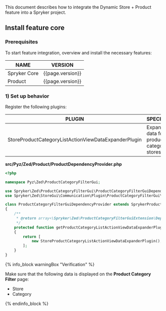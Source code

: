 
This document describes how to integrate the  Dynamic Store + Product feature into a Spryker project.

## Install feature core

### Prerequisites

To start feature integration, overview and install the necessary features:

| NAME | VERSION |
| --- | --- |
| Spryker Core | {{page.version}} |
| Product | {{page.version}} |

### 1) Set up behavior

Register the following plugins:

| PLUGIN | SPECIFICATION | PREREQUISITES | NAMESPACE |
| --- | --- | --- | --- |
| StoreProductCategoryListActionViewDataExpanderPlugin | Expands view data for list of product categories with stores data. | None | Spryker\Zed\StoreGui\Communication\Plugin\ProductCategoryFilterGui |

**src/Pyz/Zed/Product/ProductDependencyProvider.php**

```php
<?php

namespace Pyz\Zed\ProductCategoryFilterGui;

use Spryker\Zed\ProductCategoryFilterGui\ProductCategoryFilterGuiDependencyProvider as SprykerProductCategoryFilterGuiDependencyProvider;
use Spryker\Zed\StoreGui\Communication\Plugin\ProductCategoryFilterGui\StoreProductCategoryListActionViewDataExpanderPlugin;

class ProductCategoryFilterGuiDependencyProvider extends SprykerProductCategoryFilterGuiDependencyProvider
{
    /**
     * @return array<\Spryker\Zed\ProductCategoryFilterGuiExtension\Dependency\Plugin\ProductCategoryListActionViewDataExpanderPluginInterface>
     */
    protected function getProductCategoryListActionViewDataExpanderPlugins(): array
    {
        return [
            new StoreProductCategoryListActionViewDataExpanderPlugin(),
        ];
    }
}
```

{% info_block warningBox "Verification" %}

Make sure that the following data is displayed on the **Product Category Filter** page:

* Store 
* Category

{% endinfo_block %}

